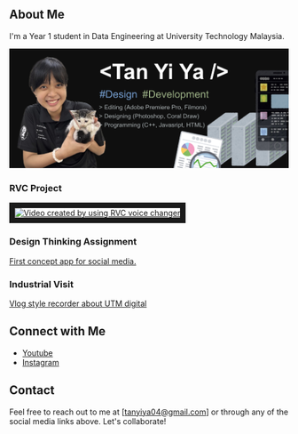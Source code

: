 ## About Me
I'm a Year 1 student in Data Engineering at University Technology Malaysia. 

![Placeholder Poster](https://github.com/Bomi3002/Bomi3002/blob/main/IMG_1103.JPG) 


### RVC Project
<a href="https://youtu.be/37jqo4ZDLRo?si=-6omHDQ-EWfRKdAW" target="_blank"><img src="https://i9.ytimg.com/vi_webp/37jqo4ZDLRo/mq1.webp?sqp=CLj_rqwG-oaymwEmCMACELQB8quKqQMa8AEB-AH-CYAC0AWKAgwIABABGH8gJigfMA8=&rs=AOn4CLCGAdE3YO4RKGcdl5LgEHkVwjqijQ" 
alt="Video created by using RVC voice changer" width="240" height="180" border="10" /></a>
  
### Design Thinking Assignment
[First concept app for social media.](https://youtu.be/QyVm9iafDNI?si=1JUzWb_jDvJL9bza)

### Industrial Visit
[Vlog style recorder about UTM digital](https://youtu.be/3LwY1RRxxFM?si=VEN5fKXQvsghQ8l9)


## Connect with Me
- [Youtube](https://youtube.com/@San30025?si=v3GXAImTjkmAvM4y)
- [Instagram](https://www.instagram.com/y1yaa_?igsh=OGQ5ZDc2ODk2ZA%3D%3D&utm_source=qr)

## Contact
Feel free to reach out to me at [tanyiya04@gmail.com] or through any of the social media links above. Let's collaborate!
